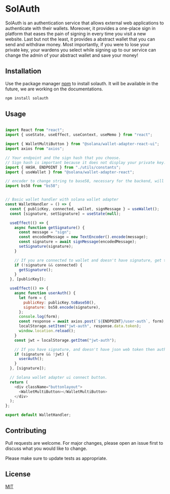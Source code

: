 # SolAuth

SolAuth is an authentication service that allows external web applications to authenticate with their wallets.
Moreover, it provides a one-place sign in platform that eases the pain of signing in every time you visit a new website. Last but not the least, it provides a abstract wallet that you can send and withdraw money. Most importantly, if you were to lose your private key, your wardens you select while signing up to our service can change the admin of your abstract wallet and save your money!


## Installation

Use the package manager [npm](https://www.npmjs.com/) to install solauth. It will be available in the future, we are working on the documentations.

```bash
npm install solauth
```

## Usage

```javascript

import React from "react";
import { useState, useEffect, useContext, useMemo } from "react";

import { WalletMultiButton } from "@solana/wallet-adapter-react-ui";
import axios from "axios";

// Your endpoint and the sign hash that you choose. 
// Sign hash is important because it does not display your private key.
import { HASH, ENDPOINT } from "./utils/constants";
import { useWallet } from "@solana/wallet-adapter-react";

// encoder to change string to base58, necessary for the backend, will be changed in the future
import bs58 from "bs58";


// Basic wallet handler with solana wallet adapter
const WalletHandler = () => {
  const { publicKey, connected, wallet, signMessage } = useWallet();
  const [signature, setSignature] = useState(null);

  useEffect(() => {
    async function getSignature() {
      const message = "sign";
      const encodedMessage = new TextEncoder().encode(message);
      const signature = await signMessage(encodedMessage);
      setSignature(signature);
    }

    // If you are connected to wallet and doesn't have signature, get the signature.
    if (!signature && connected) {
      getSignature();
    }
  }, [publicKey]);

  useEffect(() => {
    async function userAuth() {
      let form = {
        publicKey: publicKey.toBase58(),
        signature: bs58.encode(signature),
      };
      console.log(form);
      const response = await axios.post(`${ENDPOINT}/user-auth`, form);
      localStorage.setItem("jwt-auth", response.data.token);
      window.location.reload();
    }
    const jwt = localStorage.getItem("jwt-auth");

    // If you have signature, and doesn't have json web token then authenticate yourself
    if (signature && !jwt) {
      userAuth();
    }
  }, [signature]);

  // Solana wallet adapter ui connect button.
  return (
    <div className="buttonlayout">
      <WalletMultiButton></WalletMultiButton>
    </div>
  );
};

export default WalletHandler;

```

## Contributing

Pull requests are welcome. For major changes, please open an issue first
to discuss what you would like to change.

Please make sure to update tests as appropriate.

## License

[MIT](https://choosealicense.com/licenses/mit/)